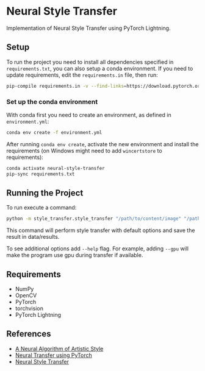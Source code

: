 # Neural Style Transfer

Implementation of Neural Style Transfer using PyTorch Lightning.

## Setup

To run the project you need to install all dependencies specified in `requirements.txt`, you can also setup a conda environment. 
If you need to update requirements, edit the `requirements.in` file, then run:

```sh
pip-compile requirements.in -v --find-links=https://download.pytorch.org/whl/torch_stable.html
```

### Set up the conda environment

With conda first you need to create an environment, as defined in `environment.yml`:

```sh
conda env create -f environment.yml
```

After running `conda env create`, activate the new environment and install the requirements (on Windows might need to add `wincertstore` to requirements):

```sh
conda activate neural-style-transfer
pip-sync requirements.txt
```

## Running the Project

To run execute a command:

```sh
python -m style_transfer.style_transfer "/path/to/content/image" "/path/to/style/image"
```

This command will perform style transfer with default options and save the result in data/results.

To see additional options add `--help` flag. For example, adding `--gpu` will make the program use gpu during transfer if available.


## Requirements

* NumPy
* OpenCV
* PyTorch
* torchvision
* PyTorch Lightning


## References

* [A Neural Algorithm of Artistic Style](https://arxiv.org/abs/1508.06576)
* [Neural Transfer using PyTorch](https://pytorch.org/tutorials/advanced/neural_style_tutorial.html)
* [Neural Style Transfer](https://keras.io/examples/generative/neural_style_transfer/)
